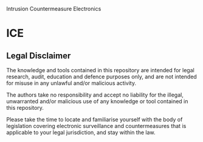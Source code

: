 Intrusion Countermeasure Electronics
# ICE

## Legal Disclaimer

The knowledge and tools contained in this repository are intended for legal research, audit, education and defence purposes only, and are not intended for misuse in any unlawful and/or malicious activity.  

The authors take no responsibility and accept no liability for the illegal, unwarranted and/or malicious use of any knowledge or tool contained in this repository.

Please take the time to locate and familiarise yourself with the body of legislation covering electronic surveillance and countermeasures that is applicable to your legal jurisdiction, and stay within the law.